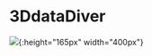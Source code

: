 # 3DdataDiver

![](https://raw.githubusercontent.com/EdwardZheng0312/VisualanalysisAFM/master/doc/deep-diver.png){:height="165px" width="400px"}
